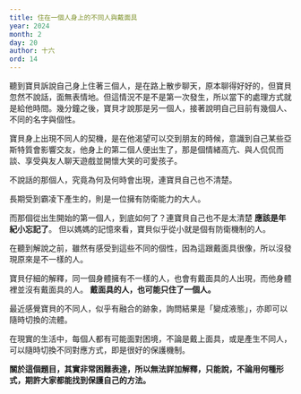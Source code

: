 ```yaml
---
title: 住在一個人身上的不同人與戴面具
year: 2024
month: 2
day: 20
author: 十六
ord: 14
---
```


聽到寶貝訴說自己身上住著三個人，是在路上散步聊天，原本聊得好好的，但寶貝忽然不說話，面無表情地。但這情況不是不是第一次發生，所以當下的處理方式就是給他時間。幾分鐘之後，寶貝才說那是另一個人，接著說明自己目前有幾個人、不同的名字與個性。

寶貝身上出現不同人的契機，是在他渴望可以交到朋友的時候，意識到自己某些亞斯特質會影響交友，他身上的第二個人便出生了，那是個情緒高亢、與人侃侃而談、享受與友人聊天遊戲並開懷大笑的可愛孩子。

不說話的那個人，究竟為何及何時會出現，連寶貝自己也不清楚。

長期受到霸凌下產生的，則是一位擁有防衛能力的大人。

而那個從出生開始的第一個人，到底如何了？連寶貝自己也不是太清楚 __應該是年紀小忘記了__。
但以媽媽的記憶來看，寶貝似乎從小就是個有防衛機制的人。

在聽到解說之前，雖然有感受到這些不同的個性，因為這跟戴面具很像，所以沒發現原來是不一樣的人。

寶貝仔細的解釋，同一個身體擁有不一樣的人，也會有戴面具的人出現，而他身體裡並沒有戴面具的人。
**戴面具的人，也可能只住了一個人。**

最近感覺寶貝的不同人，似乎有融合的跡象，詢問結果是「變成液態」，亦即可以隨時切換的流體。

在現實的生活中，每個人都有可能面對困境，不論是戴上面具，或是產生不同人，可以隨時切換不同對應方式，即是很好的保護機制。

**關於這個題目，其實非常困難表達，所以無法詳加解釋，只能說，不論用何種形式，期許大家都能找到保護自己的方法。**